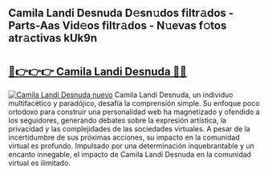 ## Camila Landi Desnuda D𝚎sn𝚞dos filtr𝚊dos - Parts-Aas Vid𝚎os filtr𝚊dos - N𝚞evas f𝚘tos atr𝚊ctivas kUk9n

# <h2><a href="http://mb1104l.tromn.icu/?c=Camila+Landi+Desnuda">🔗👉👉👉 Camila Landi Desnuda 🔗🔗</a></h2>

[![Camila Landi Desnuda nuevo](https://i.imgur.com/pEAQMta.gif)](http://mb1104l.tromn.icu/?c=Camila+Landi+Desnuda)
Camila Landi Desnuda, un individuo multifacético y paradójico, desafía la comprensión simple. Su enfoque poco ortodoxo para construir una personalidad web ha magnetizado y ofendido a los seguidores, generando debates sobre la expresión artística, la privacidad y las complejidades de las sociedades virtuales. A pesar de la incertidumbre de sus próximas acciones, su impacto en la comunidad virtual es profundo. Impulsado por una determinación inquebrantable y un encanto innegable, el impacto de Camila Landi Desnuda en la comunidad virtual es ilimitado.
